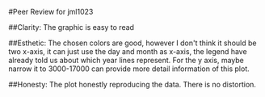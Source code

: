 #Peer Review for jml1023

##Clarity: 
The graphic is easy to read 

##Esthetic: 
The chosen colors are good, however I don't think it should be two x-axis, it can just use the day and month as x-axis, the legend have already told us about which year lines represent. For the y axis, maybe narrow it to 3000-17000 can provide more detail information of this plot.

##Honesty: 
The plot honestly reproducing the data. There is no distortion.